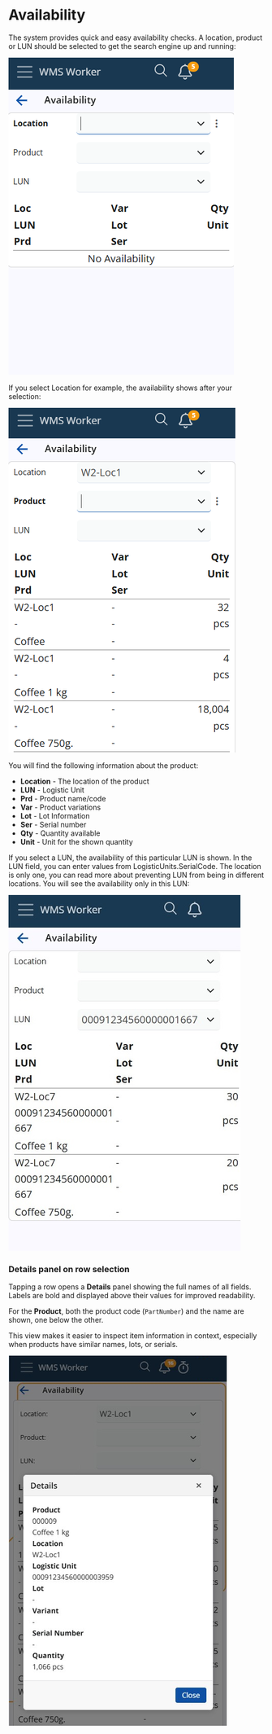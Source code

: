 # Availability

The system provides quick and easy availability checks. A location, product or LUN should be selected to get the search engine up and running:

![Availability](pictures/availability-new.png)

If you select Location for example, the availability shows after your selection:
 
![Availability details](pictures/availability-location-new.png)

You will find the following information about the product:
-	<b>Location</b> - The location of the product
-	<b>LUN</b> - Logistic Unit
-	<b>Prd</b> - Product name/code
-	<b>Var</b> - Product variations
-	<b>Lot</b> - Lot Information
-	<b>Ser</b> - Serial number
-	<b>Qty</b> - Quantity available
-	<b>Unit</b> - Unit for the shown quantity

If you select a LUN, the availability of this particular LUN is shown. In the LUN field, you can enter values from LogisticUnits.SerialCode. The location is only one, you can read more about preventing LUN from being in different locations. You will see the availability only in this LUN:

![Availability by_lun](pictures/availability-by-lun.png)

### Details panel on row selection

Tapping a row opens a **Details** panel showing the full names of all fields. Labels are bold and displayed above their values for improved readability.

For the **Product**, both the product code (`PartNumber`) and the name are shown, one below the other.

This view makes it easier to inspect item information in context, especially when products have similar names, lots, or serials.

![Details-panel](pictures/details-panel.png)
